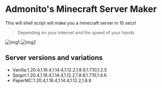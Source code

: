 # Admonito's Minecraft Server Maker
This will shell script will make you a minecraft server in 10 secs!
>Depending on your internet and the speed of your hands

![img1](https://i.imgur.com/TZ8yvrR.png)
![img2](https://i.imgur.com/lDV45r8.jpg)
## Server versions and variations
* Vanilla:1.20.4,1.16.4,1.14.4,1.12.2,1.8.9,1.7.10,1.2.5
* Spigot:1.20.4,1.16.4,1.14.4,1.12.2,1.8.8,1.7.10,1.4.6
* PaperMC:1.20.4,1.16.4,1.14.4,1.12.2,1.8.8
